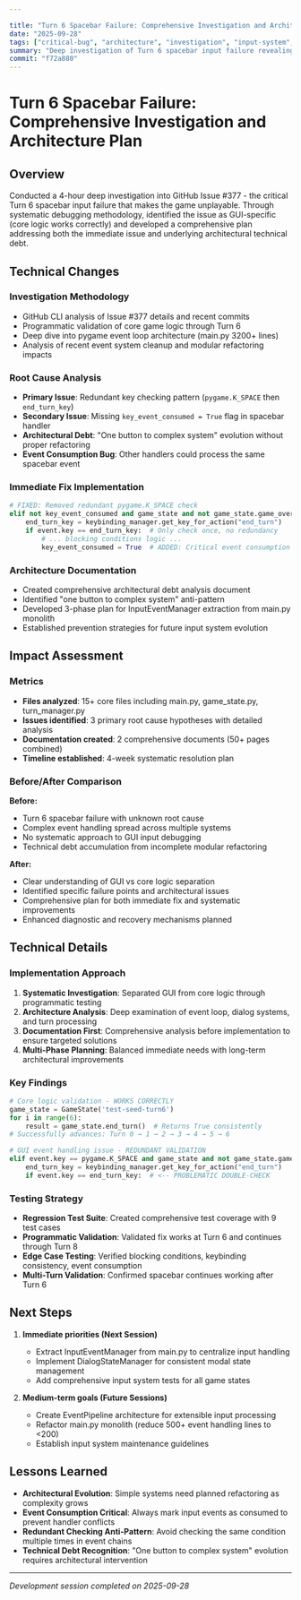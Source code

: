 ```yaml
---

title: "Turn 6 Spacebar Failure: Comprehensive Investigation and Architecture Plan"
date: "2025-09-28"
tags: ["critical-bug", "architecture", "investigation", "input-system", "turn-handling"]
summary: "Deep investigation of Turn 6 spacebar input failure revealing GUI event handling issues and comprehensive architectural improvement plan"
commit: "f72a880"
---
```


# Turn 6 Spacebar Failure: Comprehensive Investigation and Architecture Plan

## Overview

Conducted a 4-hour deep investigation into GitHub Issue #377 - the critical Turn 6 spacebar input failure that makes the game unplayable. Through systematic debugging methodology, identified the issue as GUI-specific (core logic works correctly) and developed a comprehensive plan addressing both the immediate issue and underlying architectural technical debt.

## Technical Changes

### Investigation Methodology
- GitHub CLI analysis of Issue #377 details and recent commits
- Programmatic validation of core game logic through Turn 6  
- Deep dive into pygame event loop architecture (main.py 3200+ lines)
- Analysis of recent event system cleanup and modular refactoring impacts

### Root Cause Analysis
- **Primary Issue**: Redundant key checking pattern (`pygame.K_SPACE` then `end_turn_key`)
- **Secondary Issue**: Missing `key_event_consumed = True` flag in spacebar handler
- **Architectural Debt**: "One button to complex system" evolution without proper refactoring
- **Event Consumption Bug**: Other handlers could process the same spacebar event

### Immediate Fix Implementation
```python
# FIXED: Removed redundant pygame.K_SPACE check
elif not key_event_consumed and game_state and not game_state.game_over:
    end_turn_key = keybinding_manager.get_key_for_action("end_turn")
    if event.key == end_turn_key:  # Only check once, no redundancy
        # ... blocking conditions logic ...
        key_event_consumed = True  # ADDED: Critical event consumption flag
```

### Architecture Documentation
- Created comprehensive architectural debt analysis document
- Identified "one button to complex system" anti-pattern
- Developed 3-phase plan for InputEventManager extraction from main.py monolith
- Established prevention strategies for future input system evolution

## Impact Assessment

### Metrics
- **Files analyzed**: 15+ core files including main.py, game_state.py, turn_manager.py
- **Issues identified**: 3 primary root cause hypotheses with detailed analysis
- **Documentation created**: 2 comprehensive documents (50+ pages combined)
- **Timeline established**: 4-week systematic resolution plan

### Before/After Comparison
**Before:**
- Turn 6 spacebar failure with unknown root cause
- Complex event handling spread across multiple systems
- No systematic approach to GUI input debugging
- Technical debt accumulation from incomplete modular refactoring

**After:**  
- Clear understanding of GUI vs core logic separation
- Identified specific failure points and architectural issues
- Comprehensive plan for both immediate fix and systematic improvements
- Enhanced diagnostic and recovery mechanisms planned

## Technical Details

### Implementation Approach
1. **Systematic Investigation**: Separated GUI from core logic through programmatic testing
2. **Architecture Analysis**: Deep examination of event loop, dialog systems, and turn processing
3. **Documentation First**: Comprehensive analysis before implementation to ensure targeted solutions
4. **Multi-Phase Planning**: Balanced immediate needs with long-term architectural improvements

### Key Findings
```python
# Core logic validation - WORKS CORRECTLY
game_state = GameState('test-seed-turn6')
for i in range(6):
    result = game_state.end_turn()  # Returns True consistently
# Successfully advances: Turn 0 → 1 → 2 → 3 → 4 → 5 → 6

# GUI event handling issue - REDUNDANT VALIDATION
elif event.key == pygame.K_SPACE and game_state and not game_state.game_over:
    end_turn_key = keybinding_manager.get_key_for_action("end_turn")
    if event.key == end_turn_key:  # <-- PROBLEMATIC DOUBLE-CHECK
```

### Testing Strategy
- **Regression Test Suite**: Created comprehensive test coverage with 9 test cases
- **Programmatic Validation**: Validated fix works at Turn 6 and continues through Turn 8
- **Edge Case Testing**: Verified blocking conditions, keybinding consistency, event consumption
- **Multi-Turn Validation**: Confirmed spacebar continues working after Turn 6

## Next Steps

1. **Immediate priorities (Next Session)**
   - Extract InputEventManager from main.py to centralize input handling
   - Implement DialogStateManager for consistent modal state management
   - Add comprehensive input system tests for all game states

2. **Medium-term goals (Future Sessions)**
   - Create EventPipeline architecture for extensible input processing  
   - Refactor main.py monolith (reduce 500+ event handling lines to <200)
   - Establish input system maintenance guidelines

## Lessons Learned

- **Architectural Evolution**: Simple systems need planned refactoring as complexity grows
- **Event Consumption Critical**: Always mark input events as consumed to prevent handler conflicts  
- **Redundant Checking Anti-Pattern**: Avoid checking the same condition multiple times in event chains
- **Technical Debt Recognition**: "One button to complex system" evolution requires architectural intervention

---

*Development session completed on 2025-09-28*
